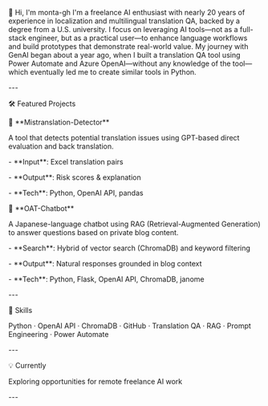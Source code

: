 👋 Hi, I'm monta-gh
I'm a freelance AI enthusiast with nearly 20 years of experience in localization and multilingual translation QA, backed by a degree from a U.S. university.
I focus on leveraging AI tools—not as a full-stack engineer, but as a practical user—to enhance language workflows and build prototypes that demonstrate real-world value.
My journey with GenAI began about a year ago, when I built a translation QA tool using Power Automate and Azure OpenAI—without any knowledge of the tool—which eventually led me to create similar tools in Python.

\---

🛠 Featured Projects

🔎 \*\*Mistranslation-Detector\*\* &#x20;

A tool that detects potential translation issues using GPT-based direct evaluation and back translation. &#x20;

\- \*\*Input\*\*: Excel translation pairs &#x20;

\- \*\*Output\*\*: Risk scores & explanation &#x20;

\- \*\*Tech\*\*: Python, OpenAI API, pandas

🤖 \*\*OAT-Chatbot\*\* &#x20;

A Japanese-language chatbot using RAG (Retrieval-Augmented Generation) to answer questions based on private blog content. &#x20;

\- \*\*Search\*\*: Hybrid of vector search (ChromaDB) and keyword filtering &#x20;

\- \*\*Output\*\*: Natural responses grounded in blog context &#x20;

\- \*\*Tech\*\*: Python, Flask, OpenAI API, ChromaDB, janome

\---

🧰 Skills &#x20;

Python · OpenAI API · ChromaDB · GitHub · Translation QA · RAG · Prompt Engineering · Power Automate

\---

💡 Currently &#x20;

Exploring opportunities for remote freelance AI work

\---
